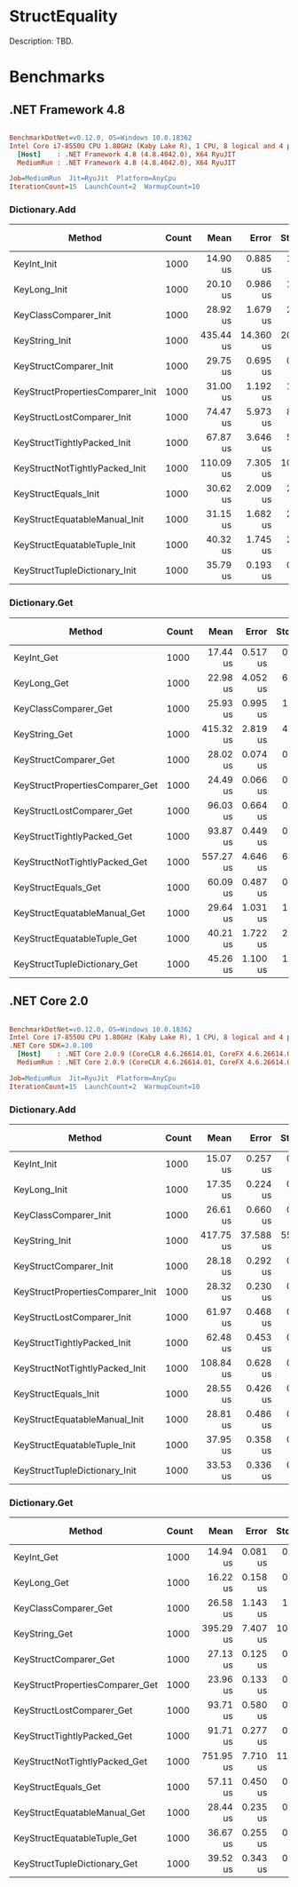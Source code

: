 # StructEquality

Description: TBD.

# Benchmarks

## .NET Framework 4.8

``` ini

BenchmarkDotNet=v0.12.0, OS=Windows 10.0.18362
Intel Core i7-8550U CPU 1.80GHz (Kaby Lake R), 1 CPU, 8 logical and 4 physical cores
  [Host]    : .NET Framework 4.8 (4.8.4042.0), X64 RyuJIT
  MediumRun : .NET Framework 4.8 (4.8.4042.0), X64 RyuJIT

Job=MediumRun  Jit=RyuJit  Platform=AnyCpu  
IterationCount=15  LaunchCount=2  WarmupCount=10  

```

### Dictionary.Add

|                           Method | Count |      Mean |     Error |    StdDev | Ratio | RatioSD |   Gen 0 |  Gen 1 | Gen 2 | Allocated |
|--------------------------------- |------ |----------:|----------:|----------:|------:|--------:|--------:|-------:|------:|----------:|
|                      KeyInt_Init |  1000 |  14.90 us |  0.885 us |  1.270 us |  1.00 |    0.00 |  5.2795 |      - |     - |   22247 B |
|                     KeyLong_Init |  1000 |  20.10 us |  0.986 us |  1.445 us |  1.36 |    0.18 |  7.3853 |      - |     - |   31071 B |
|            KeyClassComparer_Init |  1000 |  28.92 us |  1.679 us |  2.408 us |  1.96 |    0.25 | 15.0146 | 0.0305 |     - |   63172 B |
|                   KeyString_Init |  1000 | 435.44 us | 14.360 us | 20.595 us | 29.37 |    2.28 | 70.3125 | 0.4883 |     - |  295837 B |
|           KeyStructComparer_Init |  1000 |  29.75 us |  0.695 us |  0.975 us |  2.00 |    0.14 |  7.3853 |      - |     - |   31101 B |
| KeyStructPropertiesComparer_Init |  1000 |  31.00 us |  1.192 us |  1.785 us |  2.08 |    0.20 |  7.3853 |      - |     - |   31101 B |
|       KeyStructLostComparer_Init |  1000 |  74.47 us |  5.973 us |  8.755 us |  5.01 |    0.61 | 15.0146 | 0.1221 |     - |   63408 B |
|      KeyStructTightlyPacked_Init |  1000 |  67.87 us |  3.646 us |  5.457 us |  4.59 |    0.56 | 15.0146 | 0.1221 |     - |   63408 B |
|   KeyStructNotTightlyPacked_Init |  1000 | 110.09 us |  7.305 us | 10.477 us |  7.46 |    1.14 | 21.2402 |      - |     - |   89285 B |
|             KeyStructEquals_Init |  1000 |  30.62 us |  2.009 us |  2.945 us |  2.07 |    0.24 |  7.3853 |      - |     - |   31072 B |
|    KeyStructEquatableManual_Init |  1000 |  31.15 us |  1.682 us |  2.357 us |  2.10 |    0.27 |  7.3853 |      - |     - |   31071 B |
|     KeyStructEquatableTuple_Init |  1000 |  40.32 us |  1.745 us |  2.557 us |  2.73 |    0.33 |  7.3853 |      - |     - |   31072 B |
|    KeyStructTupleDictionary_Init |  1000 |  35.79 us |  0.193 us |  0.276 us |  2.42 |    0.20 |  9.3994 |      - |     - |   39903 B |

### Dictionary.Get

|                           Method | Count |      Mean |     Error |    StdDev | Ratio | RatioSD |   Gen 0 |  Gen 1 | Gen 2 | Allocated |
|--------------------------------- |------ |----------:|----------:|----------:|------:|--------:|--------:|-------:|------:|----------:|
|                       KeyInt_Get |  1000 |  17.44 us |  0.517 us |  0.741 us |  1.00 |    0.00 |       - |      - |     - |         - |
|                      KeyLong_Get |  1000 |  22.98 us |  4.052 us |  6.065 us |  1.29 |    0.33 |       - |      - |     - |         - |
|             KeyClassComparer_Get |  1000 |  25.93 us |  0.995 us |  1.489 us |  1.49 |    0.12 |  7.6294 |      - |     - |   32094 B |
|                    KeyString_Get |  1000 | 415.32 us |  2.819 us |  4.219 us | 23.87 |    1.06 | 62.9883 |      - |     - |  264779 B |
|            KeyStructComparer_Get |  1000 |  28.02 us |  0.074 us |  0.108 us |  1.61 |    0.06 |       - |      - |     - |         - |
|  KeyStructPropertiesComparer_Get |  1000 |  24.49 us |  0.066 us |  0.096 us |  1.41 |    0.06 |       - |      - |     - |         - |
|        KeyStructLostComparer_Get |  1000 |  96.03 us |  0.664 us |  0.994 us |  5.52 |    0.22 | 22.9492 |      - |     - |   96540 B |
|       KeyStructTightlyPacked_Get |  1000 |  93.87 us |  0.449 us |  0.643 us |  5.39 |    0.22 | 22.9492 |      - |     - |   96540 B |
|    KeyStructNotTightlyPacked_Get |  1000 | 557.27 us |  4.646 us |  6.954 us | 32.03 |    1.38 | 74.2188 |      - |     - |  313596 B |
|              KeyStructEquals_Get |  1000 |  60.09 us |  0.487 us |  0.729 us |  3.46 |    0.12 | 15.2588 |      - |     - |   64189 B |
|     KeyStructEquatableManual_Get |  1000 |  29.64 us |  1.031 us |  1.511 us |  1.70 |    0.09 |       - |      - |     - |         - |
|      KeyStructEquatableTuple_Get |  1000 |  40.21 us |  1.722 us |  2.577 us |  2.32 |    0.20 |       - |      - |     - |         - |
|     KeyStructTupleDictionary_Get |  1000 |  45.26 us |  1.100 us |  1.612 us |  2.60 |    0.14 |       - |      - |     - |         - |

## .NET Core 2.0

``` ini

BenchmarkDotNet=v0.12.0, OS=Windows 10.0.18362
Intel Core i7-8550U CPU 1.80GHz (Kaby Lake R), 1 CPU, 8 logical and 4 physical cores
.NET Core SDK=3.0.100
  [Host]    : .NET Core 2.0.9 (CoreCLR 4.6.26614.01, CoreFX 4.6.26614.01), X64 RyuJIT
  MediumRun : .NET Core 2.0.9 (CoreCLR 4.6.26614.01, CoreFX 4.6.26614.01), X64 RyuJIT

Job=MediumRun  Jit=RyuJit  Platform=AnyCpu  
IterationCount=15  LaunchCount=2  WarmupCount=10  

```

### Dictionary.Add

|                           Method | Count |      Mean |     Error |    StdDev | Ratio | RatioSD |   Gen 0 |  Gen 1 | Gen 2 | Allocated |
|--------------------------------- |------ |----------:|----------:|----------:|------:|--------:|--------:|-------:|------:|----------:|
|                      KeyInt_Init |  1000 |  15.07 us |  0.257 us |  0.369 us |  1.00 |    0.00 |  5.2795 |      - |     - |   22192 B |
|                     KeyLong_Init |  1000 |  17.35 us |  0.224 us |  0.328 us |  1.15 |    0.03 |  7.3242 |      - |     - |   31016 B |
|            KeyClassComparer_Init |  1000 |  26.61 us |  0.660 us |  0.967 us |  1.77 |    0.08 | 14.9841 | 0.0305 |     - |   63040 B |
|                   KeyString_Init |  1000 | 417.75 us | 37.588 us | 55.097 us | 27.84 |    3.99 | 70.3125 | 0.4883 |     - |  295016 B |
|           KeyStructComparer_Init |  1000 |  28.18 us |  0.292 us |  0.418 us |  1.87 |    0.05 |  7.3853 |      - |     - |   31040 B |
| KeyStructPropertiesComparer_Init |  1000 |  28.32 us |  0.230 us |  0.344 us |  1.88 |    0.06 |  7.3853 |      - |     - |   31040 B |
|       KeyStructLostComparer_Init |  1000 |  61.97 us |  0.468 us |  0.671 us |  4.12 |    0.10 | 15.0146 | 0.1221 |     - |   63336 B |
|      KeyStructTightlyPacked_Init |  1000 |  62.48 us |  0.453 us |  0.649 us |  4.15 |    0.10 | 15.0146 | 0.1221 |     - |   63464 B |
|   KeyStructNotTightlyPacked_Init |  1000 | 108.84 us |  0.628 us |  0.859 us |  7.23 |    0.18 | 21.2402 |      - |     - |   89575 B |
|             KeyStructEquals_Init |  1000 |  28.55 us |  0.426 us |  0.597 us |  1.90 |    0.07 |  7.3242 |      - |     - |   31016 B |
|    KeyStructEquatableManual_Init |  1000 |  28.81 us |  0.486 us |  0.697 us |  1.91 |    0.07 |  7.3242 |      - |     - |   31016 B |
|     KeyStructEquatableTuple_Init |  1000 |  37.95 us |  0.358 us |  0.536 us |  2.52 |    0.07 |  7.3242 |      - |     - |   31016 B |
|    KeyStructTupleDictionary_Init |  1000 |  33.53 us |  0.336 us |  0.470 us |  2.23 |    0.07 |  9.3994 |      - |     - |   39840 B |

### Dictionary.Get

|                           Method | Count |      Mean |     Error |    StdDev | Ratio | RatioSD |   Gen 0 |  Gen 1 | Gen 2 | Allocated |
|--------------------------------- |------ |----------:|----------:|----------:|------:|--------:|--------:|-------:|------:|----------:|
|                       KeyInt_Get |  1000 |  14.94 us |  0.081 us |  0.122 us |  1.00 |    0.00 |       - |      - |     - |         - |
|                      KeyLong_Get |  1000 |  16.22 us |  0.158 us |  0.236 us |  1.09 |    0.02 |       - |      - |     - |         - |
|             KeyClassComparer_Get |  1000 |  26.58 us |  1.143 us |  1.710 us |  1.78 |    0.12 |  7.5989 |      - |     - |   32000 B |
|                    KeyString_Get |  1000 | 395.29 us |  7.407 us | 10.857 us | 26.47 |    0.83 | 62.5000 |      - |     - |  264000 B |
|            KeyStructComparer_Get |  1000 |  27.13 us |  0.125 us |  0.180 us |  1.82 |    0.02 |       - |      - |     - |         - |
|  KeyStructPropertiesComparer_Get |  1000 |  23.96 us |  0.133 us |  0.200 us |  1.60 |    0.02 |       - |      - |     - |         - |
|        KeyStructLostComparer_Get |  1000 |  93.71 us |  0.580 us |  0.868 us |  6.27 |    0.08 | 22.8271 |      - |     - |   96256 B |
|       KeyStructTightlyPacked_Get |  1000 |  91.71 us |  0.277 us |  0.397 us |  6.14 |    0.06 | 22.8271 |      - |     - |   96192 B |
|    KeyStructNotTightlyPacked_Get |  1000 | 751.95 us |  7.710 us | 11.058 us | 50.33 |    0.71 | 74.2188 |      - |     - |  312674 B |
|              KeyStructEquals_Get |  1000 |  57.11 us |  0.450 us |  0.631 us |  3.82 |    0.04 | 15.1978 |      - |     - |   64000 B |
|     KeyStructEquatableManual_Get |  1000 |  28.44 us |  0.235 us |  0.337 us |  1.90 |    0.02 |       - |      - |     - |         - |
|      KeyStructEquatableTuple_Get |  1000 |  36.67 us |  0.255 us |  0.382 us |  2.45 |    0.03 |       - |      - |     - |         - |
|     KeyStructTupleDictionary_Get |  1000 |  39.52 us |  0.343 us |  0.503 us |  2.65 |    0.03 |       - |      - |     - |         - |
